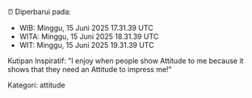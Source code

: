 ⏰ Diperbarui pada:
- WIB: Minggu, 15 Juni 2025 17.31.39 UTC
- WITA: Minggu, 15 Juni 2025 18.31.39 UTC
- WIT: Minggu, 15 Juni 2025 19.31.39 UTC

Kutipan Inspiratif:
"I enjoy when people show Attitude to me because it shows that they need an Attitude to impress me!"


Kategori: attitude

